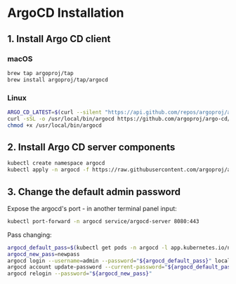# ArgoCD Installation

## 1. Install Argo CD client

### macOS

```bash
brew tap argoproj/tap
brew install argoproj/tap/argocd
```

### Linux

```bash
ARGO_CD_LATEST=$(curl --silent "https://api.github.com/repos/argoproj/argo-cd/releases/latest" | grep '"tag_name"' | sed -E 's/.*"([^"]+)".*/\1/')
curl -sSL -o /usr/local/bin/argocd https://github.com/argoproj/argo-cd/releases/download/${ARGO_CD_LATEST}/argocd-linux-amd64
chmod +x /usr/local/bin/argocd
```

## 2. Install Argo CD server components

```bash
kubectl create namespace argocd
kubectl apply -n argocd -f https://raw.githubusercontent.com/argoproj/argo-cd/stable/manifests/install.yaml
```


## 3. Change the default admin password

Expose the argocd's port - in another terminal panel input:

```bash
kubectl port-forward -n argocd service/argocd-server 8080:443
```

Pass changing:
```bash
argocd_default_pass=$(kubectl get pods -n argocd -l app.kubernetes.io/name=argocd-server -o name | cut -d'/' -f 2)
argocd_new_pass=newpass
argocd login --username=admin --password="${argocd_default_pass}" localhost:8080
argocd account update-password --current-password="${argocd_default_pass}" --new-password="${argocd_new_pass}"
argocd relogin --password="${argocd_new_pass}"
```
